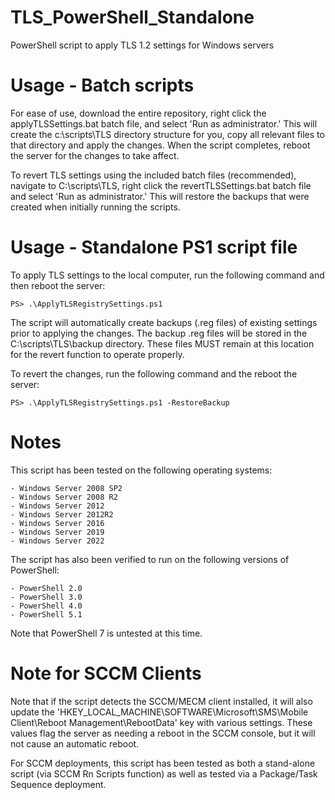 # TLS_PowerShell_Standalone
 PowerShell script to apply TLS 1.2 settings for Windows servers

 # Usage - Batch scripts

 For ease of use, download the entire repository, right click the applyTLSSettings.bat batch file, and select 'Run as administrator.' This will create the c:\scripts\TLS directory structure for you, copy all relevant files to that directory and apply the changes. When the script completes, reboot the server for the changes to take affect.

 To revert TLS settings using the included batch files (recommended), navigate to C:\scripts\TLS, right click the revertTLSSettings.bat batch file and select 'Run as administrator.' This will restore the backups that were created when initially running the scripts.

# Usage - Standalone PS1 script file

 To apply TLS settings to the local computer, run the following command and then reboot the server:

    PS> .\ApplyTLSRegistrySettings.ps1

The script will automatically create backups (.reg files) of existing settings prior to applying the changes. The backup .reg files will be stored in the C:\scripts\TLS\backup directory. These files MUST remain at this location for the revert function to operate properly.

To revert the changes, run the following command and the reboot the server:

    PS> .\ApplyTLSRegistrySettings.ps1 -RestoreBackup

# Notes

This script has been tested on the following operating systems:

    - Windows Server 2008 SP2
    - Windows Server 2008 R2
    - Windows Server 2012
    - Windows Server 2012R2
    - Windows Server 2016
    - Windows Server 2019
    - Windows Server 2022

The script has also been verified to run on the following versions of PowerShell:

    - PowerShell 2.0
    - PowerShell 3.0
    - PowerShell 4.0
    - PowerShell 5.1

Note that PowerShell 7 is untested at this time.

# Note for SCCM Clients

Note that if the script detects the SCCM/MECM client installed, it will also update the 'HKEY_LOCAL_MACHINE\SOFTWARE\Microsoft\SMS\Mobile Client\Reboot Management\RebootData' key with various settings. These values flag the server as needing a reboot in the SCCM console, but it will not cause an automatic reboot.

For SCCM deployments, this script has been tested as both a stand-alone script (via SCCM Rn Scripts function) as well as tested via a Package/Task Sequence deployment.